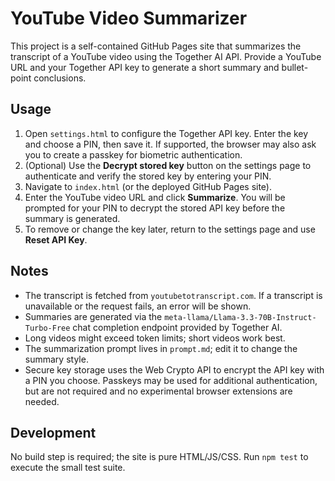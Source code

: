 # YouTube Video Summarizer

This project is a self-contained GitHub Pages site that summarizes the transcript of a YouTube video using the Together AI API. Provide a YouTube URL and your Together API key to generate a short summary and bullet-point conclusions.

## Usage
1. Open `settings.html` to configure the Together API key. Enter the key and choose a PIN, then save it. If supported, the browser may also ask you to create a passkey for biometric authentication.
2. (Optional) Use the **Decrypt stored key** button on the settings page to authenticate and verify the stored key by entering your PIN.
3. Navigate to `index.html` (or the deployed GitHub Pages site).
4. Enter the YouTube video URL and click **Summarize**. You will be prompted for your PIN to decrypt the stored API key before the summary is generated.
5. To remove or change the key later, return to the settings page and use **Reset API Key**.

## Notes
- The transcript is fetched from `youtubetotranscript.com`. If a transcript is unavailable or the request fails, an error will be shown.
- Summaries are generated via the `meta-llama/Llama-3.3-70B-Instruct-Turbo-Free` chat completion endpoint provided by Together AI.
- Long videos might exceed token limits; short videos work best.
- The summarization prompt lives in `prompt.md`; edit it to change the summary style.
- Secure key storage uses the Web Crypto API to encrypt the API key with a PIN you choose. Passkeys may be used for additional authentication, but are not required and no experimental browser extensions are needed.

## Development
No build step is required; the site is pure HTML/JS/CSS. Run `npm test` to execute the small test suite.
